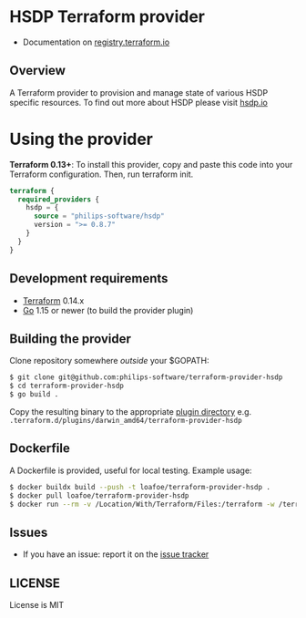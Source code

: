 # HSDP Terraform provider

- Documentation on [registry.terraform.io](https://registry.terraform.io/providers/philips-software/hsdp/latest/docs)

## Overview

A Terraform provider to provision and manage state of various HSDP specific resources.
To find out more about HSDP please visit [hsdp.io](https://www.hsdp.io/)

# Using the provider

**Terraform 0.13+**: To install this provider, copy and paste this code into your Terraform configuration. Then, run terraform init.

```terraform
terraform {
  required_providers {
    hsdp = {
      source = "philips-software/hsdp"
      version = ">= 0.8.7"
    }
  }
}
```

## Development requirements

-	[Terraform](https://www.terraform.io/downloads.html) 0.14.x
-	[Go](https://golang.org/doc/install) 1.15 or newer (to build the provider plugin)

## Building the provider

Clone repository somewhere *outside* your $GOPATH:

```sh
$ git clone git@github.com:philips-software/terraform-provider-hsdp
$ cd terraform-provider-hsdp
$ go build .
```

Copy the resulting binary to the appropriate [plugin directory](https://www.terraform.io/docs/configuration/providers.html#third-party-plugins) e.g. `.terraform.d/plugins/darwin_amd64/terraform-provider-hsdp`

## Dockerfile

A Dockerfile is provided, useful for local testing. Example usage:

```sh
$ docker buildx build --push -t loafoe/terraform-provider-hsdp .
$ docker pull loafoe/terraform-provider-hsdp
$ docker run --rm -v /Location/With/Terraform/Files:/terraform -w /terraform -it loafoe/terraform-provider-hsdp init
```

## Issues

* If you have an issue: report it on the [issue tracker](https://github.com/philips-software/terraform-provider-hsdp/issues)

## LICENSE

License is MIT
